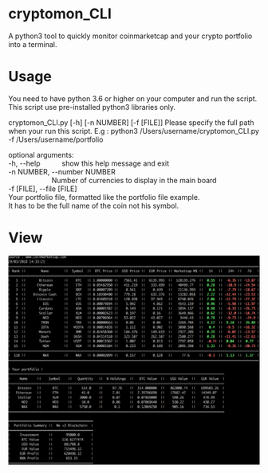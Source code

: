 # cryptomon_CLI
A python3 tool to quickly monitor coinmarketcap and your crypto portfolio into a terminal.

# Usage
You need to have python 3.6 or higher on your computer and run the script.  
This script use pre-installed python3 libraries only.
  
cryptomon_CLI.py [-h] [-n NUMBER] [-f [FILE]]
Please specify the full path when your run this script.
E.g : python3 /Users/username/cryptomon_CLI.py -f /Users/username/portfolio

optional arguments:  
  -h, --help            show this help message and exit  
  -n NUMBER, --number NUMBER  
                        Number of currencies to display in the main board  
  -f [FILE], --file [FILE]  
                        Your portfolio file, formatted like the portfolio file example.  
                        It has to be the full name of the coin not his symbol.  
                        
# View
![alt text](https://github.com/TheAsouka/cryptomon_CLI/blob/master/render.png)
